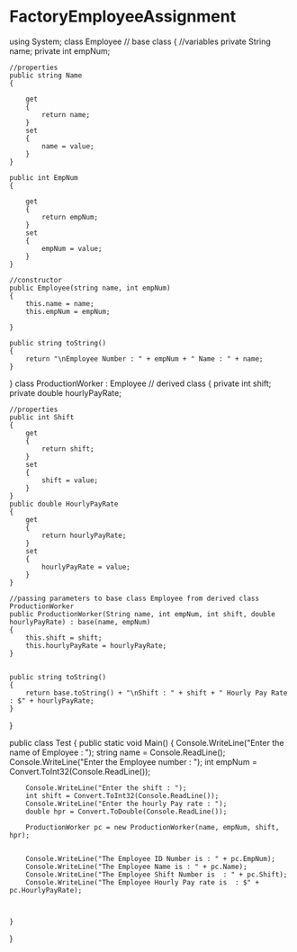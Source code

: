 # FactoryEmployeeAssignment

using System;
class Employee // base class
{
    //variables
    private String name;
    private int empNum;

    //properties
    public string Name
    {

        get
        {
            return name;
        }
        set
        {
            name = value;
        }
    }

    public int EmpNum
    {

        get
        {
            return empNum;
        }
        set
        {
            empNum = value;
        }
    }

    //constructor
    public Employee(string name, int empNum)
    {
        this.name = name;
        this.empNum = empNum;

    }

    public string toString()
    {
        return "\nEmployee Number : " + empNum + " Name : " + name;
    }
}
class ProductionWorker : Employee // derived class
{
    private int shift;
    private double hourlyPayRate;

    //properties
    public int Shift
    {
        get
        {
            return shift;
        }
        set
        {
            shift = value;
        }
    }
    public double HourlyPayRate
    {
        get
        {
            return hourlyPayRate;
        }
        set
        {
            hourlyPayRate = value;
        }
    }

    //passing parameters to base class Employee from derived class ProductionWorker
    public ProductionWorker(String name, int empNum, int shift, double hourlyPayRate) : base(name, empNum)
    {
        this.shift = shift;
        this.hourlyPayRate = hourlyPayRate;
    }


    public string toString()
    {
        return base.toString() + "\nShift : " + shift + " Hourly Pay Rate : $" + hourlyPayRate;
    }
}


public class Test
{
    public static void Main()
    {
        Console.WriteLine("Enter the name of Employee : ");
        string name = Console.ReadLine();
        Console.WriteLine("Enter the Employee number : ");
        int empNum = Convert.ToInt32(Console.ReadLine());

        Console.WriteLine("Enter the shift : ");
        int shift = Convert.ToInt32(Console.ReadLine());
        Console.WriteLine("Enter the hourly Pay rate : ");
        double hpr = Convert.ToDouble(Console.ReadLine());

        ProductionWorker pc = new ProductionWorker(name, empNum, shift, hpr);


        Console.WriteLine("The Employee ID Number is : " + pc.EmpNum);
        Console.WriteLine("The Employee Name is : " + pc.Name);
        Console.WriteLine("The Employee Shift Number is  : " + pc.Shift);
        Console.WriteLine("The Employee Hourly Pay rate is  : $" + pc.HourlyPayRate);



    }
}


